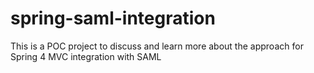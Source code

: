# spring-saml-integration
This is a POC project to discuss and learn more about the approach for Spring 4 MVC integration with SAML
